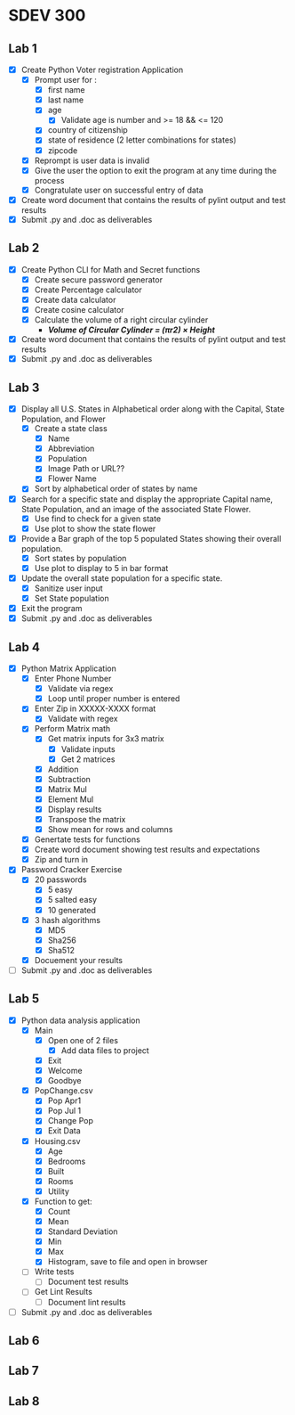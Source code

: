 # SDEV 300
## Lab 1
- [x] Create Python Voter registration Application
  - [x] Prompt user for :
    - [x] first name
    - [x] last name
    - [x] age
      - [x] Validate age is number and >= 18 && <= 120
    - [x] country of citizenship
    - [x] state of residence (2 letter combinations for states)
    - [x] zipcode
  - [x] Reprompt is user data is invalid
  - [x] Give the user the option to exit the program at any time during the process
  - [x] Congratulate user on successful entry of data
- [x] Create word document that contains the results of pylint output and test results
- [x] Submit .py and .doc as deliverables

## Lab 2
- [x] Create Python CLI for Math and Secret functions
  - [x] Create secure password generator
  - [x] Create Percentage calculator
  - [x] Create data calculator
  - [x] Create cosine calculator
  - [x] Calculate the volume of a right circular cylinder
    - ***Volume of Circular Cylinder = (πr2) × Height***
- [x] Create word document that contains the results of pylint output and test results
- [x] Submit .py and .doc as deliverables

## Lab 3
- [x] Display all U.S. States in Alphabetical order along with the
Capital, State Population, and Flower
  - [x] Create a state class
    - [x] Name
    - [x] Abbreviation
    - [x] Population
    - [x] Image Path or URL??
    - [x] Flower Name
  - [x] Sort by alphabetical order of states by name
- [x] Search for a specific state and display the appropriate Capital
name, State Population, and an image of the associated State Flower.
  - [x] Use find to check for a given state 
  - [x] Use plot to show the state flower
- [x] Provide a Bar graph of the top 5 populated States showing their
overall population.
  - [x] Sort states by population
  - [x] Use plot to display to 5 in bar format
- [x] Update the overall state population for a specific state.
  - [x] Sanitize user input
  - [x] Set State population
- [x] Exit the program
- [x] Submit .py and .doc as deliverables

## Lab 4
- [x] Python Matrix Application
  - [x] Enter Phone Number
    - [x] Validate via regex
    - [x] Loop until proper number is entered
  - [x] Enter Zip in XXXXX-XXXX format
    - [x] Validate with regex
  - [x] Perform Matrix math
    - [x] Get matrix inputs for 3x3 matrix
      - [x] Validate inputs
      - [x] Get 2 matrices
    - [x] Addition
    - [x] Subtraction
    - [x] Matrix Mul
    - [x] Element Mul
    - [x] Display results
    - [x] Transpose the matrix
    - [x] Show mean for rows and columns
  - [x] Genertate tests for functions
  - [x] Create word document showing test results and expectations
  - [x] Zip and turn in
- [x] Password Cracker Exercise
  - [x] 20 passwords
    - [x] 5 easy
    - [x] 5 salted easy
    - [x] 10 generated
  - [x] 3 hash algorithms
    - [x] MD5
    - [x] Sha256
    - [x] Sha512
  - [x] Docuement your results
- [ ] Submit .py and .doc as deliverables

## Lab 5
- [x] Python data analysis application
  - [x] Main 
    - [x] Open one of 2 files
      - [x] Add data files to project
    - [x] Exit
    - [x] Welcome
    - [x] Goodbye
  - [x] PopChange.csv
    - [x] Pop Apr1
    - [x] Pop Jul 1
    - [x] Change Pop
    - [x] Exit Data
  - [x] Housing.csv
    - [x] Age
    - [x] Bedrooms
    - [x] Built
    - [x] Rooms
    - [x] Utility
  - [x] Function to get:
    - [x] Count 
    - [x] Mean 
    - [x] Standard Deviation 
    - [x] Min 
    - [x] Max 
    - [x] Histogram, save to file and open in browser
  - [ ] Write tests
    - [ ] Document test results
  - [ ] Get Lint Results
    - [ ] Document lint results
- [ ] Submit .py and .doc as deliverables

## Lab 6
## Lab 7
## Lab 8
